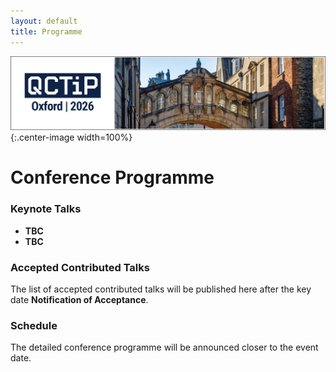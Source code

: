 ```yaml
---
layout: default
title: Programme
---
```


![Oxford Bridge of Sighs](assets/images/cover.png){:.center-image width=100%}

# Conference Programme

### Keynote Talks
- **TBC**
- **TBC**

### Accepted Contributed Talks

The list of accepted contributed talks will be published here after the key date **Notification of Acceptance**.

### Schedule

The detailed conference programme will be announced closer to the event date.